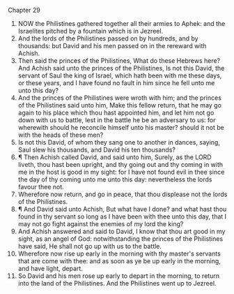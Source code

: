 

Chapter 29

1. NOW the Philistines gathered together all their armies to Aphek: and the Israelites pitched by a fountain which is in Jezreel.
2. And the lords of the Philistines passed on by hundreds, and by thousands: but David and his men passed on in the rereward with Achish.
3. Then said the princes of the Philistines, What do these Hebrews here?  And Achish said unto the princes of the Philistines, Is not this David, the servant of Saul the king of Israel, which hath been with me these days, or these years, and I have found no fault in him since he fell unto me unto this day?
4. And the princes of the Philistines were wroth with him; and the princes of the Philistines said unto him, Make this fellow return, that he may go again to his place which thou hast appointed him, and let him not go down with us to battle, lest in the battle he be an adversary to us: for wherewith should he reconcile himself unto his master?  should it not be with the heads of these men?
5. Is not this David, of whom they sang one to another in dances, saying, Saul slew his thousands, and David his ten thousands?
6. ¶ Then Achish called David, and said unto him, Surely, as the LORD liveth, thou hast been upright, and thy going out and thy coming in with me in the host is good in my sight: for I have not found evil in thee since the day of thy coming unto me unto this day: nevertheless the lords favour thee not.
7. Wherefore now return, and go in peace, that thou displease not the lords of the Philistines.
8. ¶ And David said unto Achish, But what have I done?  and what hast thou found in thy servant so long as I have been with thee unto this day, that I may not go fight against the enemies of my lord the king?
9. And Achish answered and said to David, I know that thou art good in my sight, as an angel of God: notwithstanding the princes of the Philistines have said, He shall not go up with us to the battle.
10. Wherefore now rise up early in the morning with thy master's servants that are come with thee: and as soon as ye be up early in the morning, and have light, depart.
11. So David and his men rose up early to depart in the morning, to return into the land of the Philistines.  And the Philistines went up to Jezreel.
